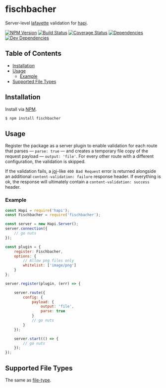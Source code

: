 # fischbacher
Server-level [lafayette](https://github.com/ruiquelhas/lafayette) validation for [hapi](https://github.com/hapijs/hapi).

[![NPM Version][version-img]][version-url] [![Build Status][travis-img]][travis-url] [![Coverage Status][coveralls-img]][coveralls-url] [![Dependencies][david-img]][david-url] [![Dev Dependencies][david-dev-img]][david-dev-url]

## Table of Contents
- [Installation](#installation)
- [Usage](#usage)
  - [Example](#example)
- [Supported File Types](#supported-file-types)

## Installation
Install via [NPM](https://www.npmjs.org).

```sh
$ npm install fischbacher
```

## Usage
Register the package as a server plugin to enable validation for each route that parses — `parse: true` — and creates a temporary file copy of the request payload — `output: 'file'`. For every other route with a different configuration, the validation is skipped.

If the validation fails, a [joi](https://github.com/hapijs/joi)-like `400 Bad Request` error is returned alongside an additional `content-validation: failure` response header. If everything is ok, the response will ultimately contain a `content-validation: success` header.

### Example

```js
const Hapi = require('hapi');
const Fischbacher = require('fischbacher');

const server = new Hapi.Server();
server.connection({
    // go nuts
});

const plugin = {
    register: Fischbacher,
    options: {
        // Allow png files only
        whitelist: ['image/png']
    }
};

server.register(plugin, (err) => {

    server.route({
        config: {
            payload: {
                output: 'file',
                parse: true
            }
            // go nuts
        }
    });

    server.start(() => {
        // go nuts
    });
});
```

## Supported File Types
The same as [file-type](https://github.com/sindresorhus/file-type#supported-file-types).

[coveralls-img]: https://img.shields.io/coveralls/ruiquelhas/fischbacher.svg?style=flat-square
[coveralls-url]: https://coveralls.io/github/ruiquelhas/fischbacher
[david-img]: https://img.shields.io/david/ruiquelhas/fischbacher.svg?style=flat-square
[david-url]: https://david-dm.org/ruiquelhas/fischbacher
[david-dev-img]: https://img.shields.io/david/dev/ruiquelhas/fischbacher.svg?style=flat-square
[david-dev-url]: https://david-dm.org/ruiquelhas/fischbacher?type=dev
[version-img]: https://img.shields.io/npm/v/fischbacher.svg?style=flat-square
[version-url]: https://www.npmjs.com/package/fischbacher
[travis-img]: https://img.shields.io/travis/ruiquelhas/fischbacher.svg?style=flat-square
[travis-url]: https://travis-ci.org/ruiquelhas/fischbacher
